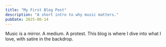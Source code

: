 ```yaml
---
title: "My First Blog Post"
description: "A short intro to why music matters."
pubDate: 2025-06-14
---
```


Music is a mirror. A medium. A protest. This blog is where I dive into what I love, with satire in the backdrop.
